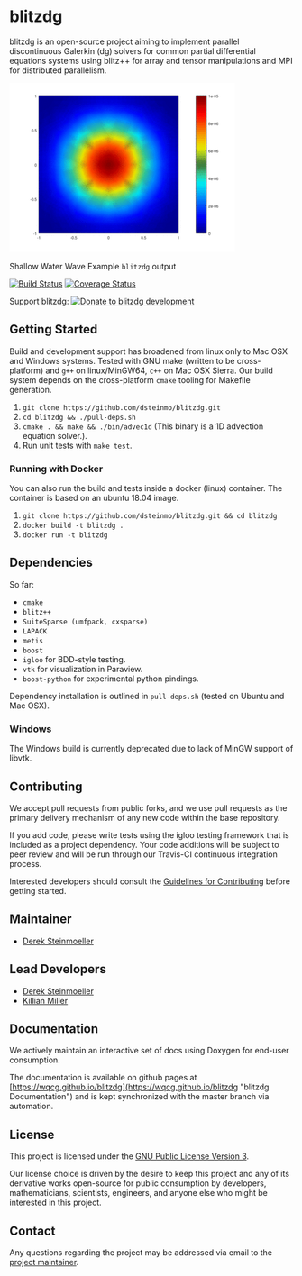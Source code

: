 # blitzdg

blitzdg is an open-source project aiming to implement parallel discontinuous Galerkin (dg) solvers for common partial differential equations systems using blitz++ for array and tensor manipulations and MPI for distributed parallelism.

<img alt="shallow water wave example" src="https://raw.githubusercontent.com/WQCG/blitzdg/master/example/sw_coarsebox.gif" />

Shallow Water Wave Example ```blitzdg``` output

[![Build Status](https://travis-ci.org/dsteinmo/blitzdg.svg?branch=master)](https://travis-ci.org/WQCG/blitzdg) [![Coverage Status](https://coveralls.io/repos/github/WQCG/blitzdg/badge.svg?branch=master)](https://coveralls.io/github/WQCG/blitzdg?branch=master)

Support blitzdg: <a href="https://www.paypal.com/cgi-bin/webscr?cmd=_s-xclick&hosted_button_id=3RM7VGV28NEHU&source=url" ><img alt="Donate to blitzdg development" src="https://dantheman827.github.io/images/donate-button.svg" width="75" /></a>
<img alt="" border="0" src="https://www.paypal.com/en_CA/i/scr/pixel.gif" width="1" height="1" />


## Getting Started

Build and development support has broadened from linux only to Mac OSX and Windows systems. Tested with GNU make (written to be cross-platform) and `g++` on linux/MinGW64, `c++` on Mac OSX Sierra. Our build system depends on the cross-platform `cmake` tooling for Makefile generation.

1. `git clone https://github.com/dsteinmo/blitzdg.git`
2. `cd blitzdg && ./pull-deps.sh`
3. `cmake . && make && ./bin/advec1d` (This binary is a 1D advection equation solver.).
4. Run unit tests with `make test`.

### Running with Docker

You can also run the build and tests inside a docker (linux) container. The container is based on an ubuntu 18.04 image.

1. `git clone https://github.com/dsteinmo/blitzdg.git && cd blitzdg`
2. `docker build -t blitzdg .`
3. `docker run -t blitzdg`

## Dependencies

So far:

* `cmake`
* `blitz++`
* `SuiteSparse (umfpack, cxsparse)`
* `LAPACK`
* `metis`
* `boost`
* `igloo` for BDD-style testing.
* `vtk` for visualization in Paraview.
* `boost-python` for experimental python pindings.

Dependency installation is outlined in `pull-deps.sh` (tested on Ubuntu and Mac OSX).

### Windows

The Windows build is currently deprecated due to lack of MinGW support of libvtk.

## Contributing

We accept pull requests from public forks, and we use pull requests as the primary delivery mechanism of any new code within the base repository.

If you add code, please write tests using the igloo testing framework that is included as a project dependency. Your code additions will be subject to peer review and will be run through our Travis-CI continuous integration process.

Interested developers should consult the [Guidelines for Contributing](https://github.com/WQCG/blitzdg/blob/master/CONTRIBUTING.md "Contributing Markdown") before getting started.

## Maintainer

* [Derek Steinmoeller](https://github.com/dsteinmo)

## Lead Developers

* [Derek Steinmoeller](https://github.com/dsteinmo)
* [Killian Miller](https://github.com/k7miller)

## Documentation

We actively maintain an interactive set of docs using Doxygen for end-user consumption.

The documentation is available on github pages at [https://wqcg.github.io/blitzdg](https://wqcg.github.io/blitzdg "blitzdg Documentation") and is kept synchronized with the master branch via automation.

## License

This project is licensed under the [GNU Public License Version 3](https://www.gnu.org/licenses/gpl-3.0.en.html "GPLv3 License").

Our license choice is driven by the desire to keep this project and any of its derivative works open-source for public consumption by developers, mathematicians, scientists, engineers, and anyone else who might be interested in this project.

## Contact

Any questions regarding the project may be addressed via email to the [project maintainer](mailto:dsteinmo@wqcg.ca).
